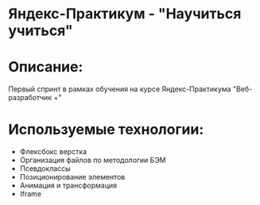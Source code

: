 # Яндекс-Практикум - "Научиться учиться"
# Описание:
Первый спринт в рамках обучения на курсе Яндекс-Практикума "Веб-разработчик +"
# Используемые технологии: 
- Флексбокс верстка
- Организация файлов по методологии БЭМ
- Псевдоклассы
- Позиционирование элементов
- Анимация и трансформация
- Iframe


